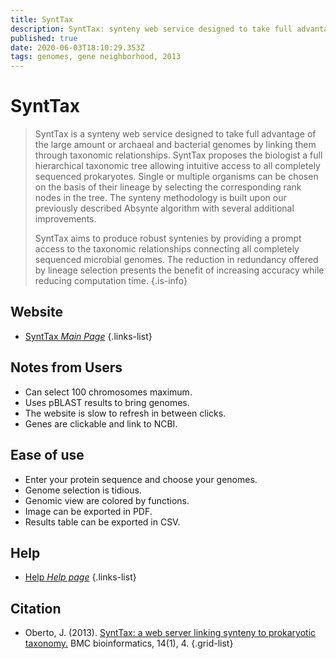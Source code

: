 ```yaml
---
title: SyntTax
description: SyntTax: synteny web service designed to take full advantage of the large amount or archaeal and bacterial genomes by linking them through taxonomic relationships.
published: true
date: 2020-06-03T18:10:29.353Z
tags: genomes, gene neighborhood, 2013
---
```


# SyntTax

> SyntTax is a synteny web service designed to take full advantage of the large amount or archaeal and bacterial genomes by linking them through taxonomic relationships. SyntTax proposes the biologist a full hierarchical taxonomic tree allowing intuitive access to all completely sequenced prokaryotes. Single or multiple organisms can be chosen on the basis of their lineage by selecting the corresponding rank nodes in the tree. The synteny methodology is built upon our previously described Absynte algorithm with several additional improvements.
>
> SyntTax aims to produce robust syntenies by providing a prompt access to the taxonomic relationships connecting all completely sequenced microbial genomes. The reduction in redundancy offered by lineage selection presents the benefit of increasing accuracy while reducing computation time.
{.is-info}



## Website

- [SyntTax *Main Page*](https://archaea.i2bc.paris-saclay.fr/SyntTax/)
{.links-list}

## Notes from Users

- Can select 100 chromosomes maximum.
- Uses pBLAST results to bring genomes.
- The website is slow to refresh in between clicks.
- Genes are clickable and link to NCBI.

## Ease of use

- Enter your protein sequence and choose your genomes.
- Genome selection is tidious.
- Genomic view are colored by functions.
- Image can be exported in PDF.
- Results table can be exported in CSV.

## Help

- [Help *Help page*](https://archaea.i2bc.paris-saclay.fr/SyntTax/SyntTax_Help.html)
{.links-list}

## Citation

- Oberto, J. (2013). [SyntTax: a web server linking synteny to prokaryotic taxonomy.](https://bmcbioinformatics.biomedcentral.com/articles/10.1186/1471-2105-14-4) BMC bioinformatics, 14(1), 4.
{.grid-list}
